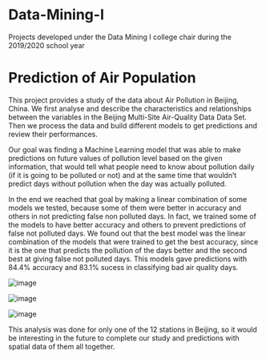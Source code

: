 # Data-Mining-I
Projects developed under the Data Mining I college chair during the 2019/2020 school year


# Prediction of Air Population

This project provides a study of the data about Air Pollution in Beijing, China. We first analyse and describe the characteristics and relationships between the variables in the Beijing Multi-Site Air-Quality Data Data Set. Then we process the data and build different models to get predictions and review their
performances. 

Our goal was finding a Machine Learning model that was able to make predictions on future values of pollution level based on the given information, that would tell what people need to know about pollution daily (if it is going to be polluted or not) and at the same time that wouldn’t predict days without pollution
when the day was actually polluted.

In the end we reached that goal by making a linear combination of some models we tested, because some of them were better in accuracy and others in not predicting false non polluted days. In fact, we trained some of the models to have better accuracy and others to prevent predictions of false not polluted days. We found out that the best model was the linear combination of the models that were trained to get the best accuracy, since it is the one that predicts the pollution of the days better and the second best at giving false not polluted days. This models gave predictions with 84.4% accuracy and 83.1% sucess in classifying bad
air quality days. 

![image](https://user-images.githubusercontent.com/13381706/163242074-f2e3b71f-2a67-4714-80ac-adcfadaa07ab.png)

![image](https://user-images.githubusercontent.com/13381706/163242265-e3a06ba1-1701-4ee2-af1e-616d477fdca6.png)

![image](https://user-images.githubusercontent.com/13381706/163242143-35433674-83ec-4ddb-b0e0-8cea34f69772.png)


This analysis was done for only one of the 12 stations in Beijing, so it would be interesting in the future to complete our study and predictions with spatial data of them all together.


